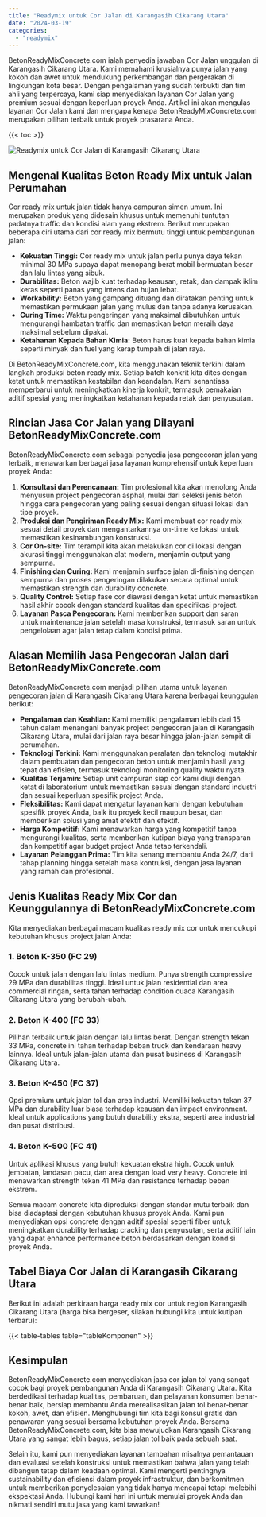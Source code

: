 ```yaml
---
title: "Readymix untuk Cor Jalan di Karangasih Cikarang Utara"
date: "2024-03-19"
categories: 
  - "readymix"
---
```


BetonReadyMixConcrete.com ialah penyedia jawaban Cor Jalan unggulan di Karangasih Cikarang Utara. Kami memahami krusialnya punya jalan yang kokoh dan awet untuk mendukung perkembangan dan pergerakan di lingkungan kota besar. Dengan pengalaman yang sudah terbukti dan tim ahli yang terpercaya, kami siap menyediakan layanan Cor Jalan yang premium sesuai dengan keperluan proyek Anda. Artikel ini akan mengulas layanan Cor Jalan kami dan mengapa kenapa BetonReadyMixConcrete.com merupakan pilihan terbaik untuk proyek prasarana Anda.

{{< toc >}}

![Readymix untuk Cor Jalan di Karangasih Cikarang Utara](https://betoncor8.github.io/cor/harga-beton-readymix-concrete%20(20).png)

## Mengenal Kualitas Beton Ready Mix untuk Jalan Perumahan

Cor ready mix untuk jalan tidak hanya campuran simen umum. Ini merupakan produk yang didesain khusus untuk memenuhi tuntutan padatnya traffic dan kondisi alam yang ekstrem. Berikut merupakan beberapa ciri utama dari cor ready mix bermutu tinggi untuk pembangunan jalan:

- **Kekuatan Tinggi:** Cor ready mix untuk jalan perlu punya daya tekan minimal 30 MPa supaya dapat menopang berat mobil bermuatan besar dan lalu lintas yang sibuk.
- **Durabilitas:** Beton wajib kuat terhadap keausan, retak, dan dampak iklim keras seperti panas yang intens dan hujan lebat.
- **Workability:** Beton yang gampang dituang dan diratakan penting untuk memastikan permukaan jalan yang mulus dan tanpa adanya kerusakan.
- **Curing Time:** Waktu pengeringan yang maksimal dibutuhkan untuk mengurangi hambatan traffic dan memastikan beton meraih daya maksimal sebelum dipakai.
- **Ketahanan Kepada Bahan Kimia:** Beton harus kuat kepada bahan kimia seperti minyak dan fuel yang kerap tumpah di jalan raya.

Di BetonReadyMixConcrete.com, kita menggunakan teknik terkini dalam langkah produksi beton ready mix. Setiap batch konkrit kita dites dengan ketat untuk memastikan kestabilan dan keandalan. Kami senantiasa memperbarui untuk meningkatkan kinerja konkrit, termasuk pemakaian aditif spesial yang meningkatkan ketahanan kepada retak dan penyusutan.

## Rincian Jasa Cor Jalan yang Dilayani BetonReadyMixConcrete.com

BetonReadyMixConcrete.com sebagai penyedia jasa pengecoran jalan yang terbaik, menawarkan berbagai jasa layanan komprehensif untuk keperluan proyek Anda:

1. **Konsultasi dan Perencanaan:** Tim profesional kita akan menolong Anda menyusun project pengecoran asphal, mulai dari seleksi jenis beton hingga cara pengecoran yang paling sesuai dengan situasi lokasi dan tipe proyek.
2. **Produksi dan Pengiriman Ready Mix:** Kami membuat cor ready mix sesuai detail proyek dan mengantarkannya on-time ke lokasi untuk memastikan kesinambungan konstruksi.
3. **Cor On-site:** Tim terampil kita akan melakukan cor di lokasi dengan akurasi tinggi menggunakan alat modern, menjamin output yang sempurna.
4. **Finishing dan Curing:** Kami menjamin surface jalan di-finishing dengan sempurna dan proses pengeringan dilakukan secara optimal untuk memastikan strength dan durability concrete.
5. **Quality Control:** Setiap fase cor diawasi dengan ketat untuk memastikan hasil akhir cocok dengan standard kualitas dan specifikasi project.
6. **Layanan Pasca Pengecoran:** Kami memberikan support dan saran untuk maintenance jalan setelah masa konstruksi, termasuk saran untuk pengelolaan agar jalan tetap dalam kondisi prima.

## Alasan Memilih Jasa Pengecoran Jalan dari BetonReadyMixConcrete.com

BetonReadyMixConcrete.com menjadi pilihan utama untuk layanan pengecoran jalan di Karangasih Cikarang Utara karena berbagai keunggulan berikut:

- **Pengalaman dan Keahlian:** Kami memiliki pengalaman lebih dari 15 tahun dalam menangani banyak project pengecoran jalan di Karangasih Cikarang Utara, mulai dari jalan raya besar hingga jalan-jalan sempit di perumahan.
- **Teknologi Terkini:** Kami menggunakan peralatan dan teknologi mutakhir dalam pembuatan dan pengecoran beton untuk menjamin hasil yang tepat dan efisien, termasuk teknologi monitoring quality waktu nyata.
- **Kualitas Terjamin:** Setiap unit campuran siap cor kami diuji dengan ketat di laboratorium untuk memastikan sesuai dengan standard industri dan sesuai keperluan spesifik project Anda.
- **Fleksibilitas:** Kami dapat mengatur layanan kami dengan kebutuhan spesifik proyek Anda, baik itu proyek kecil maupun besar, dan memberikan solusi yang amat efektif dan efektif.
- **Harga Kompetitif:** Kami menawarkan harga yang kompetitif tanpa mengurangi kualitas, serta memberikan kutipan biaya yang transparan dan kompetitif agar budget project Anda tetap terkendali.
- **Layanan Pelanggan Prima:** Tim kita senang membantu Anda 24/7, dari tahap planning hingga setelah masa kontruksi, dengan jasa layanan yang ramah dan profesional.

## Jenis Kualitas Ready Mix Cor dan Keunggulannya di BetonReadyMixConcrete.com

Kita menyediakan berbagai macam kualitas ready mix cor untuk mencukupi kebutuhan khusus project jalan Anda:

### 1\. Beton K-350 (FC 29)

Cocok untuk jalan dengan lalu lintas medium. Punya strength compressive 29 MPa dan durabilitas tinggi. Ideal untuk jalan residential dan area commercial ringan, serta tahan terhadap condition cuaca Karangasih Cikarang Utara yang berubah-ubah.

### 2\. Beton K-400 (FC 33)

Pilihan terbaik untuk jalan dengan lalu lintas berat. Dengan strength tekan 33 MPa, concrete ini tahan terhadap beban truck dan kendaraan heavy lainnya. Ideal untuk jalan-jalan utama dan pusat business di Karangasih Cikarang Utara.

### 3\. Beton K-450 (FC 37)

Opsi premium untuk jalan tol dan area industri. Memiliki kekuatan tekan 37 MPa dan durability luar biasa terhadap keausan dan impact environment. Ideal untuk applications yang butuh durability ekstra, seperti area industrial dan pusat distribusi.

### 4\. Beton K-500 (FC 41)

Untuk aplikasi khusus yang butuh kekuatan ekstra high. Cocok untuk jembatan, landasan pacu, dan area dengan load very heavy. Concrete ini menawarkan strength tekan 41 MPa dan resistance terhadap beban ekstrem.

Semua macam concrete kita diproduksi dengan standar mutu terbaik dan bisa diadaptasi dengan kebutuhan khusus proyek Anda. Kami pun menyediakan opsi concrete dengan aditif spesial seperti fiber untuk meningkatkan durability terhadap cracking dan penyusutan, serta aditif lain yang dapat enhance performance beton berdasarkan dengan kondisi proyek Anda.

## Tabel Biaya Cor Jalan di Karangasih Cikarang Utara

Berikut ini adalah perkiraan harga ready mix cor untuk region Karangasih Cikarang Utara (harga bisa bergeser, silakan hubungi kita untuk kutipan terbaru):

{{< table-tables table="tableKomponen" >}}

## Kesimpulan

BetonReadyMixConcrete.com menyediakan jasa cor jalan tol yang sangat cocok bagi proyek pembangunan Anda di Karangasih Cikarang Utara. Kita berdedikasi terhadap kualitas, pembaruan, dan pelayanan konsumen benar-benar baik, bersiap membantu Anda merealisasikan jalan tol benar-benar kokoh, awet, dan efisien. Menghubungi tim kita bagi konsul gratis dan penawaran yang sesuai bersama kebutuhan proyek Anda. Bersama BetonReadyMixConcrete.com, kita bisa mewujudkan Karangasih Cikarang Utara yang sangat lebih bagus, setiap jalan tol baik pada sebuah saat.

Selain itu, kami pun menyediakan layanan tambahan misalnya pemantauan dan evaluasi setelah konstruksi untuk memastikan bahwa jalan yang telah dibangun tetap dalam keadaan optimal. Kami mengerti pentingnya sustainability dan efisiensi dalam proyek infrastruktur, dan berkomitmen untuk memberikan penyelesaian yang tidak hanya mencapai tetapi melebihi ekspektasi Anda. Hubungi kami hari ini untuk memulai proyek Anda dan nikmati sendiri mutu jasa yang kami tawarkan!
